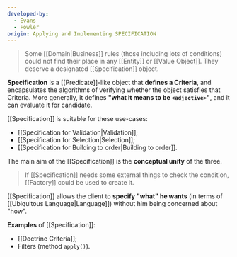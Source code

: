 ```yaml
---
developed-by:
  - Evans
  - Fowler
origin: Applying and Implementing SPECIFICATION
---
```

> Some [[Domain|Business]] rules (those including lots of conditions) could not find their place in any [[Entity]] or [[Value Object]]. They deserve a designated [[Specification]] object.

**Specification** is a [[Predicate]]-like object that **defines a Criteria**, and encapsulates the algorithms of verifying whether the object satisfies that Criteria. More generally, it defines **"what it means to be `<adjective>`"**, and it can evaluate it for candidate.

[[Specification]] is suitable for these use-cases:
- [[Specification for Validation|Validation]];
- [[Specification for Selection|Selection]];
- [[Specification for Building to order|Building to order]].

The main aim of the [[Specification]] is the **conceptual unity** of the three.

> If [[Specification]] needs some external things to check the condition, [[Factory]] could be used to create it.

[[Specification]] allows the client to **specify "what" he wants** (in terms of [[Ubiquitous Language|Language]]) without him being concerned about "how".

**Examples** of [[Specification]]:
- [[Doctrine Criteria]];
- Filters (method `apply()`).
